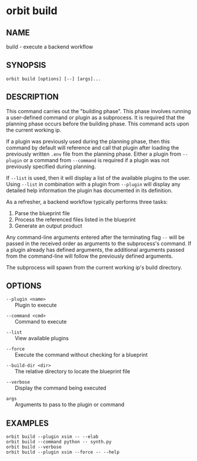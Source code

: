 # __orbit build__

## __NAME__

build - execute a backend workflow

## __SYNOPSIS__

```
orbit build [options] [--] [args]...
```

## __DESCRIPTION__

This command carries out the "building phase". This phase involves running a
user-defined command or plugin as a subprocess. It is required that the
planning phase occurs before the building phase. This command acts upon the 
current working ip.

If a plugin was previously used during the planning phase, then this command
by default will reference and call that plugin after loading the previously
written `.env` file from the planning phase. Either a plugin from `--plugin` 
or a command from `--command` is required if a plugin was not previously
specified during planning.

If `--list` is used, then it will display a list of the available plugins to
the user. Using `--list` in combination with a plugin from `--plugin` will
display any detailed help information the plugin has documented in its 
definition.

As a refresher, a backend workflow typically performs three tasks:  
   1. Parse the blueprint file  
   2. Process the referenced files listed in the blueprint  
   3. Generate an output product 

Any command-line arguments entered after the terminating flag `--` will be
passed in the received order as arguments to the subprocess's command. If a plugin already
has defined arguments, the additional arguments passed from the command-line
will follow the previously defined arguments.

The subprocess will spawn from the current working ip's build directory.

## __OPTIONS__

`--plugin <name>`  
      Plugin to execute

`--command <cmd>`  
      Command to execute

`--list`  
      View available plugins

`--force`  
      Execute the command without checking for a blueprint

`--build-dir <dir>`  
      The relative directory to locate the blueprint file

`--verbose`  
      Display the command being executed

`args`  
      Arguments to pass to the plugin or command

## __EXAMPLES__

```
orbit build --plugin xsim -- --elab
orbit build --command python -- synth.py
orbit build --verbose
orbit build --plugin xsim --force -- --help
```

